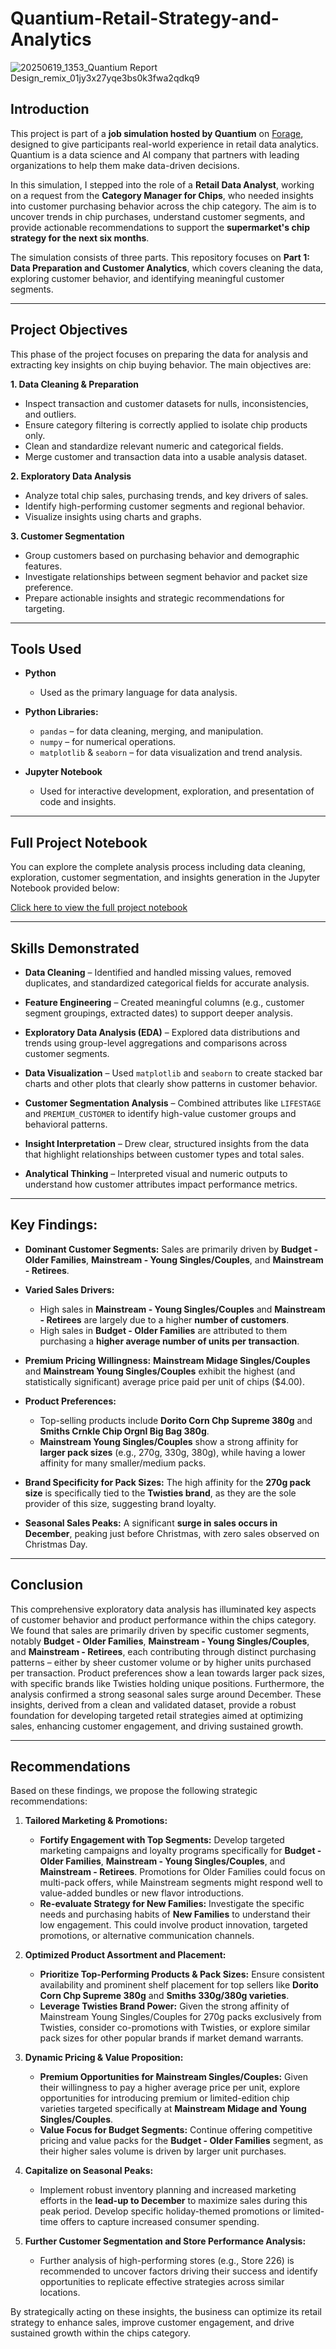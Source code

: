 # Quantium-Retail-Strategy-and-Analytics

![20250619_1353_Quantium Report Design_remix_01jy3x27yqe3bs0k3fwa2qdkq9](https://github.com/user-attachments/assets/6b5433c1-b903-48ac-83f1-b5e405cb47ea)


## Introduction

This project is part of a **job simulation hosted by Quantium** on [Forage](https://www.theforage.com), designed to give participants real-world experience in retail data analytics. Quantium is a data science and AI company that partners with leading organizations to help them make data-driven decisions.

In this simulation, I stepped into the role of a **Retail Data Analyst**, working on a request from the **Category Manager for Chips**, who needed insights into customer purchasing behavior across the chip category. The aim is to uncover trends in chip purchases, understand customer segments, and provide actionable recommendations to support the **supermarket's chip strategy for the next six months**.

The simulation consists of three parts. This repository focuses on **Part 1: Data Preparation and Customer Analytics**, which covers cleaning the data, exploring customer behavior, and identifying meaningful customer segments.

---

## Project Objectives

This phase of the project focuses on preparing the data for analysis and extracting key insights on chip buying behavior. The main objectives are:

**1. Data Cleaning & Preparation**

  * Inspect transaction and customer datasets for nulls, inconsistencies, and outliers.
  * Ensure category filtering is correctly applied to isolate chip products only.
  * Clean and standardize relevant numeric and categorical fields.
  * Merge customer and transaction data into a usable analysis dataset.

**2. Exploratory Data Analysis**

  * Analyze total chip sales, purchasing trends, and key drivers of sales.
  * Identify high-performing customer segments and regional behavior.
  * Visualize insights using charts and graphs.

**3. Customer Segmentation**

  * Group customers based on purchasing behavior and demographic features.
  * Investigate relationships between segment behavior and packet size preference.
  * Prepare actionable insights and strategic recommendations for targeting.

---

## Tools Used

* **Python**

  * Used as the primary language for data analysis.

* **Python Libraries:**

  * `pandas` – for data cleaning, merging, and manipulation.
  * `numpy` – for numerical operations.
  * `matplotlib` & `seaborn` – for data visualization and trend analysis.

* **Jupyter Notebook**

  * Used for interactive development, exploration, and presentation of code and insights.

---

## Full Project Notebook

You can explore the complete analysis process including data cleaning, exploration, customer segmentation, and insights generation in the Jupyter Notebook provided below:

[Click here to view the full project notebook](Quantium_task1.ipynb)

---

## **Skills Demonstrated**

* **Data Cleaning** –
  Identified and handled missing values, removed duplicates, and standardized categorical fields for accurate analysis.

* **Feature Engineering** –
  Created meaningful columns (e.g., customer segment groupings, extracted dates) to support deeper analysis.

* **Exploratory Data Analysis (EDA)** –
  Explored data distributions and trends using group-level aggregations and comparisons across customer segments.

* **Data Visualization** –
  Used `matplotlib` and `seaborn` to create stacked bar charts and other plots that clearly show patterns in customer behavior.

* **Customer Segmentation Analysis** –
  Combined attributes like `LIFESTAGE` and `PREMIUM_CUSTOMER` to identify high-value customer groups and behavioral patterns.

* **Insight Interpretation** –
  Drew clear, structured insights from the data that highlight relationships between customer types and total sales.

* **Analytical Thinking** –
  Interpreted visual and numeric outputs to understand how customer attributes impact performance metrics.

---

## Key Findings:

* **Dominant Customer Segments:** Sales are primarily driven by **Budget - Older Families**, **Mainstream - Young Singles/Couples**, and **Mainstream - Retirees**.

* **Varied Sales Drivers:**
    * High sales in **Mainstream - Young Singles/Couples** and **Mainstream - Retirees** are largely due to a higher **number of customers**.
    * High sales in **Budget - Older Families** are attributed to them purchasing a **higher average number of units per transaction**.

* **Premium Pricing Willingness:** **Mainstream Midage Singles/Couples** and **Mainstream Young Singles/Couples** exhibit the highest (and statistically significant) average price paid per unit of chips (\$4.00).

* **Product Preferences:**
    * Top-selling products include **Dorito Corn Chp Supreme 380g** and **Smiths Crnkle Chip Orgnl Big Bag 380g**.
    * **Mainstream Young Singles/Couples** show a strong affinity for **larger pack sizes** (e.g., 270g, 330g, 380g), while having a lower affinity for many smaller/medium packs.

* **Brand Specificity for Pack Sizes:** The high affinity for the **270g pack size** is specifically tied to the **Twisties brand**, as they are the sole provider of this size, suggesting brand loyalty.

* **Seasonal Sales Peaks:** A significant **surge in sales occurs in December**, peaking just before Christmas, with zero sales observed on Christmas Day.

---

## Conclusion

This comprehensive exploratory data analysis has illuminated key aspects of customer behavior and product performance within the chips category. We found that sales are primarily driven by specific customer segments, notably **Budget - Older Families**, **Mainstream - Young Singles/Couples**, and **Mainstream - Retirees**, each contributing through distinct purchasing patterns – either by sheer customer volume or by higher units purchased per transaction. Product preferences show a lean towards larger pack sizes, with specific brands like Twisties holding unique positions. Furthermore, the analysis confirmed a strong seasonal sales surge around December. These insights, derived from a clean and validated dataset, provide a robust foundation for developing targeted retail strategies aimed at optimizing sales, enhancing customer engagement, and driving sustained growth.

---

## Recommendations

Based on these findings, we propose the following strategic recommendations:

1.  **Tailored Marketing & Promotions:**
    * **Fortify Engagement with Top Segments:** Develop targeted marketing campaigns and loyalty programs specifically for **Budget - Older Families**, **Mainstream - Young Singles/Couples**, and **Mainstream - Retirees**. Promotions for Older Families could focus on multi-pack offers, while Mainstream segments might respond well to value-added bundles or new flavor introductions.
    * **Re-evaluate Strategy for New Families:** Investigate the specific needs and purchasing habits of **New Families** to understand their low engagement. This could involve product innovation, targeted promotions, or alternative communication channels.

2.  **Optimized Product Assortment and Placement:**
    * **Prioritize Top-Performing Products & Pack Sizes:** Ensure consistent availability and prominent shelf placement for top sellers like **Dorito Corn Chp Supreme 380g** and **Smiths 330g/380g varieties**.
    * **Leverage Twisties Brand Power:** Given the strong affinity of Mainstream Young Singles/Couples for 270g packs exclusively from Twisties, consider co-promotions with Twisties, or explore similar pack sizes for other popular brands if market demand warrants.

3.  **Dynamic Pricing & Value Proposition:**
    * **Premium Opportunities for Mainstream Singles/Couples:** Given their willingness to pay a higher average price per unit, explore opportunities for introducing premium or limited-edition chip varieties targeted specifically at **Mainstream Midage and Young Singles/Couples**.
    * **Value Focus for Budget Segments:** Continue offering competitive pricing and value packs for the **Budget - Older Families** segment, as their higher sales volume is driven by larger unit purchases.

4.  **Capitalize on Seasonal Peaks:**
    * Implement robust inventory planning and increased marketing efforts in the **lead-up to December** to maximize sales during this peak period. Develop specific holiday-themed promotions or limited-time offers to capture increased consumer spending.

5.  **Further Customer Segmentation and Store Performance Analysis:**
    * Further analysis of high-performing stores (e.g., Store 226) is recommended to uncover factors driving their success and identify opportunities to replicate effective strategies across similar locations.

By strategically acting on these insights, the business can optimize its retail strategy to enhance sales, improve customer engagement, and drive sustained growth within the chips category.
